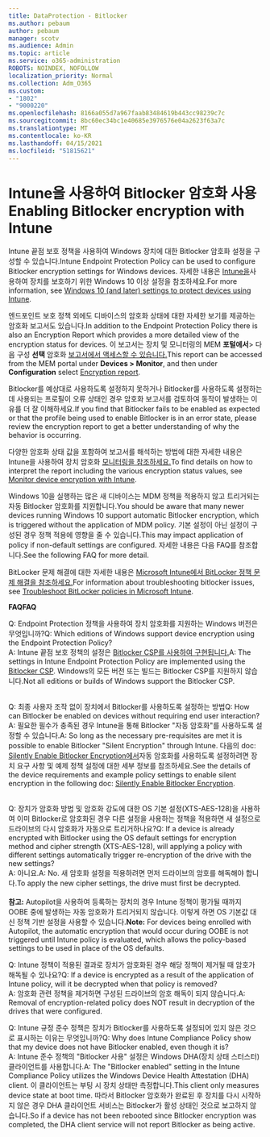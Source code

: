 ```yaml
---
title: DataProtection - Bitlocker
ms.author: pebaum
author: pebaum
manager: scotv
ms.audience: Admin
ms.topic: article
ms.service: o365-administration
ROBOTS: NOINDEX, NOFOLLOW
localization_priority: Normal
ms.collection: Adm_O365
ms.custom:
- "1802"
- "9000220"
ms.openlocfilehash: 8166a055d7a967faab83484619b443cc98239c7c
ms.sourcegitcommit: 8bc60ec34bc1e40685e3976576e04a2623f63a7c
ms.translationtype: MT
ms.contentlocale: ko-KR
ms.lasthandoff: 04/15/2021
ms.locfileid: "51815621"
---
```

# <a name="enabling-bitlocker-encryption-with-intune"></a><span data-ttu-id="bff28-102">Intune을 사용하여 Bitlocker 암호화 사용</span><span class="sxs-lookup"><span data-stu-id="bff28-102">Enabling Bitlocker encryption with Intune</span></span>

<span data-ttu-id="bff28-103">Intune 끝점 보호 정책을 사용하여 Windows 장치에 대한 Bitlocker 암호화 설정을 구성할 수 있습니다.</span><span class="sxs-lookup"><span data-stu-id="bff28-103">Intune Endpoint Protection Policy can be used to configure Bitlocker encryption settings for Windows devices.</span></span> <span data-ttu-id="bff28-104">자세한 내용은 [Intune을](https://docs.microsoft.com/intune/endpoint-protection-windows-10#windows-encryption)사용하여 장치를 보호하기 위한 Windows 10 이상 설정을 참조하세요.</span><span class="sxs-lookup"><span data-stu-id="bff28-104">For more information, see [Windows 10 (and later) settings to protect devices using Intune](https://docs.microsoft.com/intune/endpoint-protection-windows-10#windows-encryption).</span></span>

<span data-ttu-id="bff28-105">엔드포인트 보호 정책 외에도 디바이스의 암호화 상태에 대한 자세한 보기를 제공하는 암호화 보고서도 있습니다.</span><span class="sxs-lookup"><span data-stu-id="bff28-105">In addition to the Endpoint Protection Policy there is also an Encryption Report which provides a more detailed view of the encryption status for devices.</span></span> <span data-ttu-id="bff28-106">이 보고서는 장치 및 모니터링의 MEM **포털에서**> 다음 구성 **선택** 암호화 [보고서에서 액세스할 수 있습니다.](https://endpoint.microsoft.com/#blade/Microsoft_Intune_DeviceSettings/DevicesMonitorMenu/encryptionReport)</span><span class="sxs-lookup"><span data-stu-id="bff28-106">This report can be accessed from the MEM portal under **Devices > Monitor**, and then under **Configuration** select [Encryption report](https://endpoint.microsoft.com/#blade/Microsoft_Intune_DeviceSettings/DevicesMonitorMenu/encryptionReport).</span></span>

<span data-ttu-id="bff28-107">Bitlocker를 예상대로 사용하도록 설정하지 못하거나 Bitlocker를 사용하도록 설정하는 데 사용되는 프로필이 오류 상태인 경우 암호화 보고서를 검토하여 동작이 발생하는 이유를 더 잘 이해하세요.</span><span class="sxs-lookup"><span data-stu-id="bff28-107">If you find that Bitlocker fails to be enabled as expected or that the profile being used to enable Bitlocker is in an error state, please review the encryption report to get a better understanding of why the behavior is occurring.</span></span>

<span data-ttu-id="bff28-108">다양한 암호화 상태 값을 포함하여 보고서를 해석하는 방법에 대한 자세한 내용은 Intune을 사용하여 장치 암호화 [모니터링을 참조하세요.](https://docs.microsoft.com/mem/intune/protect/encryption-monitor)</span><span class="sxs-lookup"><span data-stu-id="bff28-108">To find details on how to interpret the report including the various encryption status values, see [Monitor device encryption with Intune](https://docs.microsoft.com/mem/intune/protect/encryption-monitor).</span></span>

<span data-ttu-id="bff28-109">Windows 10을 실행하는 많은 새 디바이스는 MDM 정책을 적용하지 않고 트리거되는 자동 Bitlocker 암호화를 지원합니다.</span><span class="sxs-lookup"><span data-stu-id="bff28-109">You should be aware that many newer devices running Windows 10 support automatic Bitlocker encryption, which is triggered without the application of MDM policy.</span></span> <span data-ttu-id="bff28-110">기본 설정이 아닌 설정이 구성된 경우 정책 적용에 영향을 줄 수 있습니다.</span><span class="sxs-lookup"><span data-stu-id="bff28-110">This may impact application of policy if non-default settings are configured.</span></span> <span data-ttu-id="bff28-111">자세한 내용은 다음 FAQ를 참조합니다.</span><span class="sxs-lookup"><span data-stu-id="bff28-111">See the following FAQ for more detail.</span></span>

<span data-ttu-id="bff28-112">BitLocker 문제 해결에 대한 자세한 내용은 [Microsoft Intune에서 BitLocker 정책 문제 해결을 참조하세요.](https://docs.microsoft.com/intune/protect/troubleshoot-bitlocker-policies)</span><span class="sxs-lookup"><span data-stu-id="bff28-112">For information about troubleshooting bitlocker issues, see [Troubleshoot BitLocker policies in Microsoft Intune](https://docs.microsoft.com/intune/protect/troubleshoot-bitlocker-policies).</span></span>
 
 
<span data-ttu-id="bff28-113">**FAQ**</span><span class="sxs-lookup"><span data-stu-id="bff28-113">**FAQ**</span></span>

<span data-ttu-id="bff28-114">Q: Endpoint Protection 정책을 사용하여 장치 암호화를 지원하는 Windows 버전은 무엇입니까?</span><span class="sxs-lookup"><span data-stu-id="bff28-114">Q: Which editions of Windows support device encryption using the Endpoint Protection Policy?</span></span><br>
<span data-ttu-id="bff28-115">A: Intune 끝점 보호 정책의 설정은 [Bitlocker CSP를 사용하여 구현됩니다.](https://docs.microsoft.com/windows/client-management/mdm/bitlocker-csp)</span><span class="sxs-lookup"><span data-stu-id="bff28-115">A: The settings in Intune Endpoint Protection Policy are implemented using the [Bitlocker CSP](https://docs.microsoft.com/windows/client-management/mdm/bitlocker-csp).</span></span> <span data-ttu-id="bff28-116">Windows의 모든 버전 또는 빌드는 Bitlocker CSP를 지원하지 않습니다.</span><span class="sxs-lookup"><span data-stu-id="bff28-116">Not all editions or builds of Windows support the Bitlocker CSP.</span></span> <br><br>

<span data-ttu-id="bff28-117">Q: 최종 사용자 조작 없이 장치에서 Bitlocker를 사용하도록 설정하는 방법</span><span class="sxs-lookup"><span data-stu-id="bff28-117">Q: How can Bitlocker be enabled on devices without requiring end user interaction?</span></span><br>
<span data-ttu-id="bff28-118">A: 필요한 필수가 충족된 경우 Intune을 통해 Bitlocker "자동 암호화"를 사용하도록 설정할 수 있습니다.</span><span class="sxs-lookup"><span data-stu-id="bff28-118">A: So long as the necessary pre-requisites are met it is possible to enable Bitlocker "Silent Encryption" through Intune.</span></span> <span data-ttu-id="bff28-119">다음의 doc: [Silently Enable Bitlocker Encryption에서](https://docs.microsoft.com/mem/intune/protect/encrypt-devices#silently-enable-bitlocker-on-devices)자동 암호화를 사용하도록 설정하려면 장치 요구 사항 및 예제 정책 설정에 대한 세부 정보를 참조하세요.</span><span class="sxs-lookup"><span data-stu-id="bff28-119">See the details of the device requirements and example policy settings to enable silent encryption in the following doc: [Silently Enable Bitlocker Encryption](https://docs.microsoft.com/mem/intune/protect/encrypt-devices#silently-enable-bitlocker-on-devices).</span></span> <br><br>

<span data-ttu-id="bff28-120">Q: 장치가 암호화 방법 및 암호화 강도에 대한 OS 기본 설정(XTS-AES-128)을 사용하여 이미 Bitlocker로 암호화된 경우 다른 설정을 사용하는 정책을 적용하면 새 설정으로 드라이브의 다시 암호화가 자동으로 트리거하나요?</span><span class="sxs-lookup"><span data-stu-id="bff28-120">Q: If a device is already encrypted with Bitlocker using the OS default settings for encryption method and cipher strength (XTS-AES-128), will applying a policy with different settings automatically trigger re-encryption of the drive with the new settings?</span></span><br>
<span data-ttu-id="bff28-121">A: 아니요.</span><span class="sxs-lookup"><span data-stu-id="bff28-121">A: No.</span></span> <span data-ttu-id="bff28-122">새 암호화 설정을 적용하려면 먼저 드라이브의 암호를 해독해야 합니다.</span><span class="sxs-lookup"><span data-stu-id="bff28-122">To apply the new cipher settings, the drive must first be decrypted.</span></span><br><br>
<span data-ttu-id="bff28-123">**참고:** Autopilot을 사용하여 등록하는 장치의 경우 Intune 정책이 평가될 때까지 OOBE 중에 발생하는 자동 암호화가 트리거되지 않습니다. 이렇게 하면 OS 기본값 대신 정책 기반 설정을 사용할 수 있습니다.</span><span class="sxs-lookup"><span data-stu-id="bff28-123">**Note:** For devices being enrolled with Autopilot, the automatic encryption that would occur during OOBE is not triggered until Intune policy is evaluated, which allows the policy-based settings to be used in place of the OS defaults.</span></span>
 
<span data-ttu-id="bff28-124">Q: Intune 정책이 적용된 결과로 장치가 암호화된 경우 해당 정책이 제거될 때 암호가 해독될 수 있나요?</span><span class="sxs-lookup"><span data-stu-id="bff28-124">Q: If a device is encrypted as a result of the  application of Intune policy, will it be decrypted when that policy is removed?</span></span><br>
<span data-ttu-id="bff28-125">A: 암호화 관련 정책을 제거하면 구성된 드라이브의 암호 해독이 되지 않습니다.</span><span class="sxs-lookup"><span data-stu-id="bff28-125">A: Removal of encryption-related policy does NOT result in decryption of the drives that were configured.</span></span>
 
<span data-ttu-id="bff28-126">Q: Intune 규정 준수 정책은 장치가 Bitlocker를 사용하도록 설정되어 있지 않은 것으로 표시하는 이유는 무엇입니까?</span><span class="sxs-lookup"><span data-stu-id="bff28-126">Q: Why does Intune Compliance Policy show that my device does not have Bitlocker enabled, even though it is?</span></span><br>
<span data-ttu-id="bff28-127">A: Intune 준수 정책의 "Bitlocker 사용" 설정은 Windows DHA(장치 상태 스터스터) 클라이언트를 사용합니다.</span><span class="sxs-lookup"><span data-stu-id="bff28-127">A: The "Bitlocker enabled" setting in the Intune Compliance Policy utilizes the Windows Device Health Attestation  (DHA) client.</span></span> <span data-ttu-id="bff28-128">이 클라이언트는 부팅 시 장치 상태만 측정합니다.</span><span class="sxs-lookup"><span data-stu-id="bff28-128">This client only measures device state at boot time.</span></span> <span data-ttu-id="bff28-129">따라서 Bitlocker 암호화가 완료된 후 장치를 다시 시작하지 않은 경우 DHA 클라이언트 서비스는 Bitlocker가 활성 상태인 것으로 보고하지 않습니다.</span><span class="sxs-lookup"><span data-stu-id="bff28-129">So if a device has not been rebooted since Bitlocker encryption was completed, the DHA client service will not report Bitlocker as being active.</span></span>
 
 